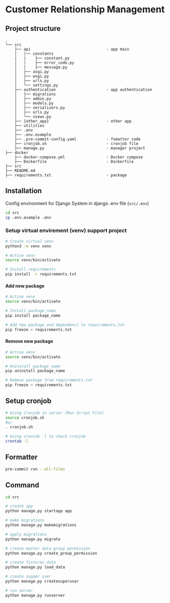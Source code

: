 # Customer Relationship Management

## Project structure

```shell
.
└── src
    ├── api                                 - app main
    |   |── constants
    |   |    ├── constant.py
    |   |    ├── error_code.py
    │   |    ├── message.py
    │   ├── asgi.py
    │   ├── wsgi.py
    │   ├── urls.py
    │   └── settings.py
    ├── authentication                      - app authentication
    │   ├── migrations
    │   ├── admin.py
    │   ├── models.py
    │   ├── serializers.py
    │   ├── urls.py
    │   └── views.py
    ├── {other_app}                         - other app
    ├── utilities
    ├── .env
    ├── .env.example
    ├── .pre-commit-config.yaml             - fomatter code
    ├── cronjob.sh                          - cronjob file
    ├── manage.py                           - manager project
├── docker
    ├── docker-compose.yml                  - Docker compose
    ├── Dockerfile                          - Dockerfile
├── src 
├── README.md
├── requirements.txt                        - package
```

## Installation

Config environment for Django System in django .env file (`src/.env`)

```bash
cd src
cp .env.example .env
```
### Setup virtual envirement (venv) support project

```bash
# Create virtual venv
python3 -m venv venv

# Active venv
source venv/bin/activate

# Install requirements
pip install -r requirements.txt
```

#### Add new package
```bash
# Active venv
source venv/bin/activate

# Install package_name
pip install package_name

# Add new package and dependenci to requirements.txt
pip freeze > requirements.txt

```


#### Remove new package
```bash
# Active venv
source venv/bin/activate

# Uninstall package_name
pip uninstall package_name

# Remove package from requirements.txt
pip freeze > requirements.txt

```

## Setup cronjob
```bash
# Using Cronjob in server (Run Script File)
source cronjob.sh
#or
. cronjob.sh

# Using crontab -l to check cronjob
crontab -l
```

## Formatter

```bash
pre-commit run --all-files
```

## Command

```bash
cd src

# create app
python manage.py startapp app

# make migrations
python manage.py makemigrations

# apply migrations
python manage.py migrate

# create master data group permission
python manage.py create_group_permission

# create fixtures data
python manage.py load_data

# create supper user
python manage.py createsuperuser

# run server
python manage.py runserver
```

